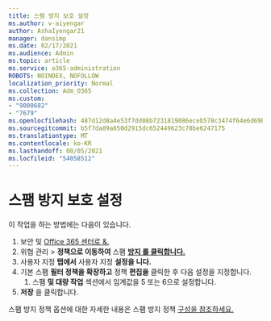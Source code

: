 ```yaml
---
title: 스팸 방지 보호 설정
ms.author: v-aiyengar
author: AshaIyengar21
manager: dansimp
ms.date: 02/17/2021
ms.audience: Admin
ms.topic: article
ms.service: o365-administration
ROBOTS: NOINDEX, NOFOLLOW
localization_priority: Normal
ms.collection: Adm_O365
ms.custom:
- "9000682"
- "7679"
ms.openlocfilehash: 487d12d8a4e53f7dd08b7231819086eceb578c3474f64e6d69bf0f7c1d40bcdd
ms.sourcegitcommit: b5f7da89a650d2915dc652449623c78be6247175
ms.translationtype: MT
ms.contentlocale: ko-KR
ms.lasthandoff: 08/05/2021
ms.locfileid: "54058512"
---
```

# <a name="set-up-an-anti-spam-protection"></a>스팸 방지 보호 설정

이 작업을 하는 방법에는 다음이 있습니다.

1. 보안 및 [Office 365 센터로 &.](https://go.microsoft.com/fwlink/p/?linkid=2077143)
1. 위협 관리  >  **정책으로 이동하여** 스팸 **[방지 를 클릭합니다.](https://go.microsoft.com/fwlink/p/?linkid=2077143)**
1. 사용자 지정 **탭에서** 사용자 지정 **설정을 니다.**
1. 기본 스팸 **필터 정책을 확장하고** 정책 **편집을** 클릭한 후 다음 설정을 지정합니다.
    1. 스팸 **및 대량 작업** 섹션에서 임계값을 5 또는 6으로 설정합니다.
1. **저장** 을 클릭합니다.

스팸 방지 정책 옵션에 대한 자세한 내용은 스팸 방지 정책 [구성을 참조하세요.](https://go.microsoft.com/fwlink/?linkid=2092051)
